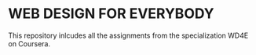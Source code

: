 # WEB DESIGN FOR EVERYBODY

This repository inlcudes all the assignments from the specialization WD4E on Coursera.
